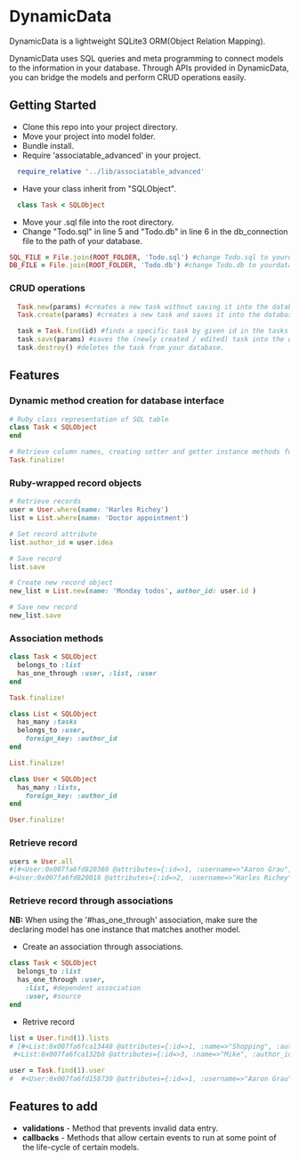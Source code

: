 # DynamicData

DynamicData is a lightweight SQLite3 ORM(Object Relation Mapping).

DynamicData uses SQL queries and meta programming to connect models to the information in your database. Through APIs provided in DynamicData, you can bridge the models and perform CRUD operations easily.

## Getting Started

* Clone this repo into your project directory.
* Move your project into model folder.
* Bundle install.
* Require 'associatable_advanced' in your project.
```ruby
  require_relative '../lib/associatable_advanced'
```
* Have your class inherit from "SQLObject".
```ruby
  class Task < SQLObject
```
* Move your .sql file into the root directory.
* Change "Todo.sql" in line 5 and "Todo.db" in line 6 in the db_connection file to the path of your database.

```ruby
SQL_FILE = File.join(ROOT_FOLDER, 'Todo.sql') #change Todo.sql to yourdatabase.sql
DB_FILE = File.join(ROOT_FOLDER, 'Todo.db') #change Todo.db to yourdatabase.db
```
### CRUD operations
```ruby
  Task.new(params) #creates a new task without saving it into the database.
  Task.create(params) #creates a new task and saves it into the database.

  task = Task.find(id) #finds a specific task by given id in the tasks table. You can perform following operations.
  task.save(params) #saves the (newly created / edited) task into the database.
  task.destroy() #deletes the task from your database.
```
## Features
### Dynamic method creation for database interface

```ruby
# Ruby class representation of SQL table
class Task < SQLObject
end

# Retrieve column names, creating setter and getter instance methods for each column
Task.finalize!
```

### Ruby-wrapped record objects

```ruby
# Retrieve records
user = User.where(name: 'Harles Richey')
list = List.where(name: 'Doctor appointment')

# Set record attribute
list.author_id = user.idea

# Save record
list.save

# Create new record object
new_list = List.new(name: 'Monday todos', author_id: user.id )

# Save new record
new_list.save
```
### Association methods
```ruby
class Task < SQLObject
  belongs_to :list
  has_one_through :user, :list, :user
end

Task.finalize!

class List < SQLObject
  has_many :tasks
  belongs_to :user,
    foreign_key: :author_id
end

List.finalize!

class User < SQLObject
  has_many :lists,
    foreign_key: :author_id
end

User.finalize!
```
### Retrieve record
```ruby
users = User.all
#[#<User:0x007fa6fd820360 @attributes={:id=>1, :username=>"Aaron Grau", :email=>"Aroan@aol.com"}>,
#<User:0x007fa6fd820018 @attributes={:id=>2, :username=>"Harles Richey", :email=>"Harles@gmail.com"}>]
```
### Retrieve record through associations

**NB:** When using the '#has_one_through' association, make sure the declaring model has one instance that matches another model.

* Create an association through associations.
```ruby
class Task < SQLObject
  belongs_to :list
  has_one_through :user,
    :list, #dependent association
    :user, #source
end
```
* Retrive record
```ruby
list = User.find(1).lists
# [#<List:0x007fa6fca13448 @attributes={:id=>1, :name=>"Shopping", :author_id=>1}>,
 #<List:0x007fa6fca132b8 @attributes={:id=>3, :name=>"Mike", :author_id=>1}>]

user = Task.find(1).user
#  #<User:0x007fa6fd158730 @attributes={:id=>1, :username=>"Aaron Grau", :email=>"Aroan@aol.com"}>
```
## Features to add

* **validations** - Method that prevents invalid data entry.
* **callbacks** - Methods that allow certain events to run at some point of the life-cycle of certain models.
